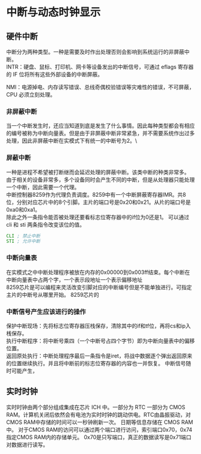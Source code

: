 # 中断与动态时钟显示

## 硬件中断
中断分为两种类型。一种是需要及时作出处理否则会影响到系统运行的非屏蔽中断。\
INTR：硬盘、鼠标、打印机、网卡等设备发出的中断信号，可通过 eflags 寄存器的 IF 位将所有这些外部设备的中断屏蔽。

NMI：电源掉电、内存读写错误、总线奇偶校验错误等灾难性的错误，不可屏蔽，CPU 必须立刻处理。
### 非屏蔽中断

当一个中断发生时，还应当知道到底是发生了什么事情。因此每种类型都会有相应的编号被称为中断向量表。但是由于非屏蔽中断非常紧急，并不需要系统作出过多处理，因此非屏蔽中断在实模式下有统一的中断号为2。\
### 屏蔽中断
一种是进程不希望被打断继而会延迟处理的屏蔽中断。该类中断的种类非常多。
由于相关的设备非常多，多个设备同时会产生不同的中断，但是从处理器只能处理一个中断，因此需要一个代理。\
中断控制器8259作为代理负责调度。8259中有一个中断屏蔽寄存器IMR。共8位，分别对应芯片中的8个引脚。主片的端口号是0x20和0x21。从片的端口号是0xa0和0xa1。\
除此之外一条指令能否被处理还要看标志位寄存器中的if位为0还是1。
可以通过 cli 和 sti 两条指令改变该位的值。
```asm
CLI ; 禁止中断
STI ; 允许中断
```
### 中断向量表
在实模式之中中断处理程序被放在内存的0x00000到0x003ff结束。每个中断在中断向量表中占两个字，一个表示段地址一个表示偏移地址\
8259芯片是可以编程来灵活改变引脚对应的中断编号但是不能单独进行。可指定主片的中断号从哪里开始。
8259芯片的
### 中断信号产生应该进行的操作
保护中断现场：先将标志位寄存器压栈保存，清除其中的if和tf位，再将cs和ip入桟保存。\
执行中断程序：将中断号乘四（一个中断号占四个字节）即为中断向量表中的偏移位置。\
返回原处执行：中断处理程序最后一条指令是iret，将战中数据逐个弹出返回原来的位置继续执行。并且将中断前的标志位寄存器的内容也一并恢复。
中断信号随时可能产生，
## 实时时钟
实时时钟由两个部分组成集成在芯片 ICH 中。一部分为 RTC 一部分为 CMOS RAM。计算机关闭后依然会有电池为实时时钟的跳动供电。RTC由晶振驱动，对CMOS RAM中存储的时间可以一秒钟刷新一次。
日期等信息存储在 CMOS RAM 中。
对于CMOS RAM的访问可以通过两个端口进行访问，索引端口0x70，0x74指定CMOS RAM内的存储单元。
0x70是只写端口，真正的数据读写是0x71端口对数据进行读写。

